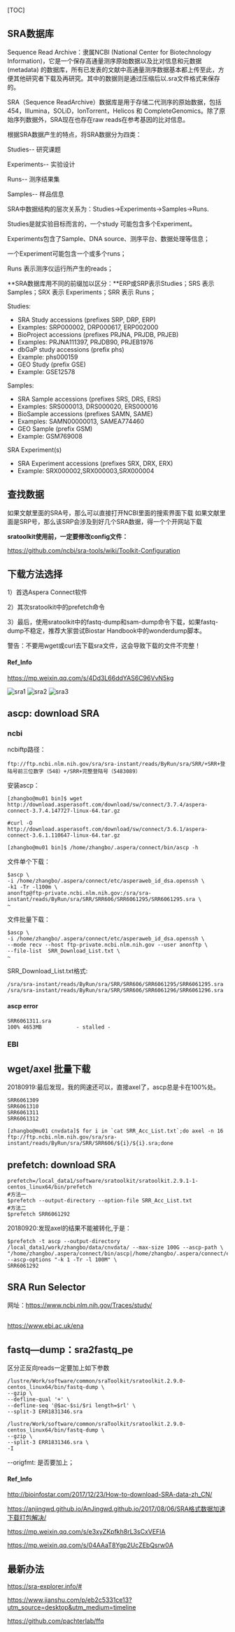 [TOC]
## SRA数据库
Sequence Read Archive：隶属NCBI (National Center for Biotechnology Information)，它是一个保存高通量测序原始数据以及比对信息和元数据 (metadata) 的数据库，所有已发表的文献中高通量测序数据基本都上传至此，方便其他研究者下载及再研究。其中的数据则是通过压缩后以.sra文件格式来保存的。

SRA（Sequence ReadArchive）数据库是用于存储二代测序的原始数据，包括 454，Illumina，SOLiD，IonTorrent，Helicos 和 CompleteGenomics。除了原始序列数据外，SRA现在也存在raw reads在参考基因的比对信息。

根据SRA数据产生的特点，将SRA数据分为四类：

Studies-- 研究课题

Experiments-- 实验设计

Runs-- 测序结果集

Samples-- 样品信息

SRA中数据结构的层次关系为：Studies->Experiments->Samples->Runs.

Studies是就实验目标而言的，一个study 可能包含多个Experiment。

Experiments包含了Sample、DNA source、测序平台、数据处理等信息；

一个Experiment可能包含一个或多个runs；

Runs 表示测序仪运行所产生的reads；

**SRA数据库用不同的前缀加以区分：**ERP或SRP表示Studies；SRS 表示 Samples；SRX 表示 Experiments；SRR 表示 Runs；

Studies:
+ SRA Study accessions (prefixes SRP, DRP, ERP)
+ Examples: SRP000002, DRP000617, ERP002000
+ BioProject accessions (prefixes PRJNA, PRJDB, PRJEB)
+ Examples: PRJNA111397, PRJDB90, PRJEB1976
+ dbGaP study accessions (prefix phs)
+ Example: phs000159
+ GEO Study (prefix GSE)
+ Example: GSE12578

Samples:
+ SRA Sample accessions (prefixes SRS, DRS, ERS)
+ Examples: SRS000013, DRS000020, ERS000016
+ BioSample accessions (prefixes SAMN, SAME)
+ Examples: SAMN00000013, SAMEA774460
+ GEO Sample (prefix GSM)
+ Example: GSM769008

SRA Experiment(s)
+ SRA Experiment accessions (prefixes SRX, DRX, ERX)
+ Example: SRX000002,SRX000003,SRX000004


## 查找数据
如果文献里面的SRA号，那么可以直接打开NCBI里面的搜索界面下载
如果文献里面是SRP号，那么该SRP会涉及到好几个SRA数据，得一个个开网站下载

**sratoolkit使用前，一定要修改config文件：**

https://github.com/ncbi/sra-tools/wiki/Toolkit-Configuration
## 下载方法选择
1）首选Aspera Connect软件

2）其次sratoolkit中的prefetch命令

3）最后，使用sratoolkit中的fastq-dump和sam-dump命令下载，如果fastq-dump不稳定，推荐大家尝试Biostar Handbook中的wonderdump脚本。

警告：不要用wget或curl去下载sra文件，这会导致下载的文件不完整！

#### Ref_Info
https://mp.weixin.qq.com/s/4Dd3L66ddYAS6C96VvN5kg

![sra1](https://note.youdao.com/yws/res/3447///note.youdao.com/src/C79FA46DCE8F4E07892CFB71E250CFE8)
![sra2](https://note.youdao.com/yws/res/3450///note.youdao.com/src/1C7871265C0D488DB8D2B7FA59DA8113)
![sra3](https://note.youdao.com/yws/res/3455///note.youdao.com/src/6245AAFEC67A47DE8B8551021B827FF7)


## ascp: download SRA
### ncbi
ncbiftp路径：
```
ftp://ftp.ncbi.nlm.nih.gov/sra/sra-instant/reads/ByRun/sra/SRR/+SRR+登陆号前三位数字（548）+/SRR+完整登陆号（5483089）
```
安装ascp：
```
[zhangbo@mu01 bin]$ wget http://download.asperasoft.com/download/sw/connect/3.7.4/aspera-connect-3.7.4.147727-linux-64.tar.gz

#curl -O http://download.asperasoft.com/download/sw/connect/3.6.1/aspera-connect-3.6.1.110647-linux-64.tar.gz  

[zhangbo@mu01 bin]$ /home/zhangbo/.aspera/connect/bin/ascp -h

```
文件单个下载：
```
$ascp \
-i /home/zhangbo/.aspera/connect/etc/asperaweb_id_dsa.openssh \
-k1 -Tr -l100m \
anonftp@ftp-private.ncbi.nlm.nih.gov:/sra/sra-instant/reads/ByRun/sra/SRR/SRR606/SRR6061295/SRR6061295.sra \
~
```

文件批量下载：
```
$ascp \
-i /home/zhangbo/.aspera/connect/etc/asperaweb_id_dsa.openssh \
--mode recv --host ftp-private.ncbi.nlm.nih.gov --user anonftp \
--file-list  SRR_Download_List.txt \
~
```
SRR_Download_List.txt格式:
```
/sra/sra-instant/reads/ByRun/sra/SRR/SRR606/SRR6061295/SRR6061295.sra
/sra/sra-instant/reads/ByRun/sra/SRR/SRR606/SRR6061296/SRR6061296.sra
```

#### ascp error 
```
SRR6061311.sra                                                                                              100% 4653MB           - stalled -
```
### EBI
## wget/axel 批量下载
20180919:最后发现，我的网速还可以，直接axel了，ascp总是卡在100%处。
```
SRR6061309
SRR6061310
SRR6061311
SRR6061312
```
```
[zhangbo@mu01 cnvdata]$ for i in `cat SRR_Acc_List.txt`;do axel -n 16 ftp://ftp.ncbi.nlm.nih.gov/sra/sra-instant/reads/ByRun/sra/SRR/SRR606/${i}/${i}.sra;done
```


## prefetch: download SRA

```
prefetch=/local_data1/software/sratoolkit/sratoolkit.2.9.1-1-centos_linux64/bin/prefetch
#方法一
$prefetch --output-directory --option-file SRR_Acc_List.txt
#方法二
$prefetch SRR6061292
```
20180920:发现axel的结果不能被转化,于是：
```
$prefetch -t ascp --output-directory /local_data1/work/zhangbo/data/cnvdata/ --max-size 100G --ascp-path \ "/home/zhangbo/.aspera/connect/bin/ascp|/home/zhangbo/.aspera/connect/etc/asperaweb_id_dsa.openssh" --ascp-options "-k 1 -Tr -l 100M" \
SRR6061292
```


## SRA Run Selector
网址：https://www.ncbi.nlm.nih.gov/Traces/study/

## 
https://www.ebi.ac.uk/ena

## fastq—dump：sra2fastq_pe

区分正反向reads一定要加上如下参数
```
/lustre/Work/software/common/sraToolkit/sratoolkit.2.9.0-centos_linux64/bin/fastq-dump \
--gzip \
--defline-qual '+' \
--defline-seq '@$ac-$si/$ri length=$rl' \
--split-3 ERR1831346.sra

/lustre/Work/software/common/sraToolkit/sratoolkit.2.9.0-centos_linux64/bin/fastq-dump \
--gzip \
--split-3 ERR1831346.sra \
-I
```
--origfmt: 是否要加上；

#### Ref_Info
http://bioinfostar.com/2017/12/23/How-to-download-SRA-data-zh_CN/

https://anjingwd.github.io/AnJingwd.github.io/2017/08/06/SRA格式数据加速下载打包解决/

https://mp.weixin.qq.com/s/e3xyZKpfkh8rL3sCxVEFlA

https://mp.weixin.qq.com/s/04AAaT8Ygp2UcZEbQsrw0A


## 最新办法
https://sra-explorer.info/#

https://www.jianshu.com/p/eb2c5331ce13?utm_source=desktop&utm_medium=timeline

https://github.com/pachterlab/ffq